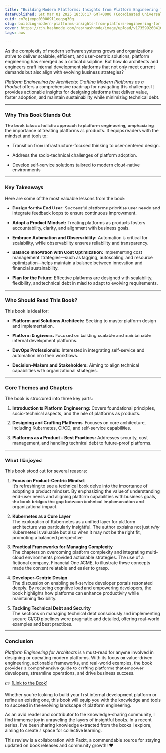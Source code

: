```yaml
---
title: "Building Modern Platforms: Insights from Platform Engineering for Architects"
datePublished: Sat Mar 01 2025 18:30:17 GMT+0000 (Coordinated Universal Time)
cuid: cm7qjeypo000009l1eeqsg30g
slug: building-modern-platforms-insights-from-platform-engineering-for-architects
cover: https://cdn.hashnode.com/res/hashnode/image/upload/v1735992604167/b5d20774-fdf3-4cdc-adaa-e7a4d2cfb30b.png
tags: aws

---
```


As the complexity of modern software systems grows and organizations strive to deliver scalable, efficient, and user-centric solutions, platform engineering has emerged as a critical discipline. But how do architects and engineers craft internal development platforms that not only meet current demands but also align with evolving business strategies?

*Platform Engineering for Architects: Crafting Modern Platforms as a Product* offers a comprehensive roadmap for navigating this challenge. It provides actionable insights for designing platforms that deliver value, foster adoption, and maintain sustainability while minimizing technical debt.

---

### **Why This Book Stands Out**

The book takes a holistic approach to platform engineering, emphasizing the importance of treating platforms as products. It equips readers with the mindset and tools to:

* Transition from infrastructure-focused thinking to user-centered design.
    
* Address the socio-technical challenges of platform adoption.
    
* Develop self-service solutions tailored to modern cloud-native environments
    

---

### **Key Takeaways**

Here are some of the most valuable lessons from the book:

* **Design for the End User:** Successful platforms prioritize user needs and integrate feedback loops to ensure continuous improvement.
    
* **Adopt a Product Mindset:** Treating platforms as products fosters accountability, clarity, and alignment with business goals.
    
* **Embrace Automation and Observability:** Automation is critical for scalability, while observability ensures reliability and transparency.
    
* **Balance Innovation with Cost Optimization:** Implementing cost management strategies—such as tagging, autoscaling, and resource optimization—helps maintain a balance between innovation and financial sustainability.
    
* **Plan for the Future:** Effective platforms are designed with scalability, flexibility, and technical debt in mind to adapt to evolving requirements.
    

---

### **Who Should Read This Book?**

This book is ideal for:

* **Platform and Solutions Architects:** Seeking to master platform design and implementation.
    
* **Platform Engineers:** Focused on building scalable and maintainable internal development platforms.
    
* **DevOps Professionals:** Interested in integrating self-service and automation into their workflows.
    
* **Decision-Makers and Stakeholders:** Aiming to align technical capabilities with organizational strategies.
    

---

### **Core Themes and Chapters**

The book is structured into three key parts:

1. **Introduction to Platform Engineering:** Covers foundational principles, socio-technical aspects, and the role of platforms as products.
    
2. **Designing and Crafting Platforms:** Focuses on core architecture, including Kubernetes, CI/CD, and self-service capabilities.
    
3. **Platforms as a Product – Best Practices:** Addresses security, cost management, and handling technical debt to future-proof platforms.
    

---

### **What I Enjoyed**

This book stood out for several reasons:

1. **Focus on Product-Centric Mindset**  
    It’s refreshing to see a technical book delve into the importance of adopting a product mindset. By emphasizing the value of understanding end-user needs and aligning platform capabilities with business goals, the book bridges the gap between technical implementation and organizational impact.
    
2. **Kubernetes as a Core Layer**  
    The exploration of Kubernetes as a unified layer for platform architecture was particularly insightful. The author explains not just *why* Kubernetes is valuable but also when it may not be the right fit, promoting a balanced perspective.
    
3. **Practical Frameworks for Managing Complexity**  
    The chapters on overcoming platform complexity and integrating multi-cloud environments provided actionable strategies. The use of a fictional company, Financial One ACME, to illustrate these concepts made the content relatable and easier to grasp.
    
4. **Developer-Centric Design**  
    The discussion on enabling self-service developer portals resonated deeply. By reducing cognitive load and empowering developers, the book highlights how platforms can enhance productivity while maintaining flexibility.
    
5. **Tackling Technical Debt and Security**  
    The sections on managing technical debt consciously and implementing secure CI/CD pipelines were pragmatic and detailed, offering real-world examples and best practices.
    

---

### **Conclusion**

*Platform Engineering for Architects* is a must-read for anyone involved in designing or operating modern platforms. With its focus on value-driven engineering, actionable frameworks, and real-world examples, the book provides a comprehensive guide to crafting platforms that empower developers, streamline operations, and drive business success.

👉 [\[Link to the Book\]](https://www.packtpub.com/en-us/product/platform-engineering-for-architects-9781836203582#tocBlock)

Whether you're looking to build your first internal development platform or refine an existing one, this book will equip you with the knowledge and tools to succeed in the evolving landscape of platform engineering.

As an avid reader and contributor to the knowledge-sharing community, I find immense joy in unraveling the layers of insightful books. In a recent series, I've been sharing knowledge extracted from the books I explore, aiming to create a space for collective learning.

This review is a collaboration with Packt, a commendable source for staying updated on book releases and community growth! ❤️
